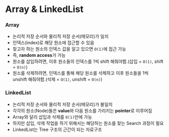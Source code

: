 # Array & LinkedList

### Array
- 논리적 저장 순서와 물리적 저장 순서(메모리)가 일치
- 인덱스(index)로 해당 원소에 접근할 수 있음
- 찾고자 하는 원소의 인덱스 값을 알고 있으면 `O(1)`에 접근 가능
- 즉, **random access**가 가능
- 원소를 삽입하려면, 이후 원소들의 인덱스를 1씩 shift 해줘야함.(삽입 = `O(1)`, shift = `O(n)`)
- 원소를 삭제하려면, 인덱스를 통해 해당 원소를 삭제하고 이후 원소들을 1씩 unshift 해줘야함.(삭제 = `O(1)`, unshift = `O(n)`)

### LinkedList
- 논리적 저장 순서와 물리적 저장 순서(메모리)가 불일치
- 각각의 원소(Node)들은 **value**와 다음 원소를 가리키는 **pointer**로 이루어짐
- Array와 달리 삽입과 삭제를 `O(1)`만에 가능
- 하지만 삽입, 삭제 작업을 하기 위해서는 해당하는 원소를 찾는 Search 과정이 필요
- LinkedList는 Tree 구조의 근간이 되는 자료구조